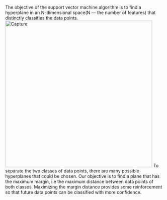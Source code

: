 The objective of the support vector machine algorithm is to find a hyperplane in an N-dimensional space(N — the number of features) that distinctly classifies the data points.
<img width="467" alt="Capture" src="https://user-images.githubusercontent.com/77918472/167791559-8299ab57-b25c-4b25-bbd3-d7b981dfe137.PNG">
To separate the two classes of data points, there are many possible hyperplanes that could be chosen. Our objective is to find a plane that has the maximum margin, i.e the maximum distance between data points of both classes. Maximizing the margin distance provides some reinforcement so that future data points can be classified with more confidence.
